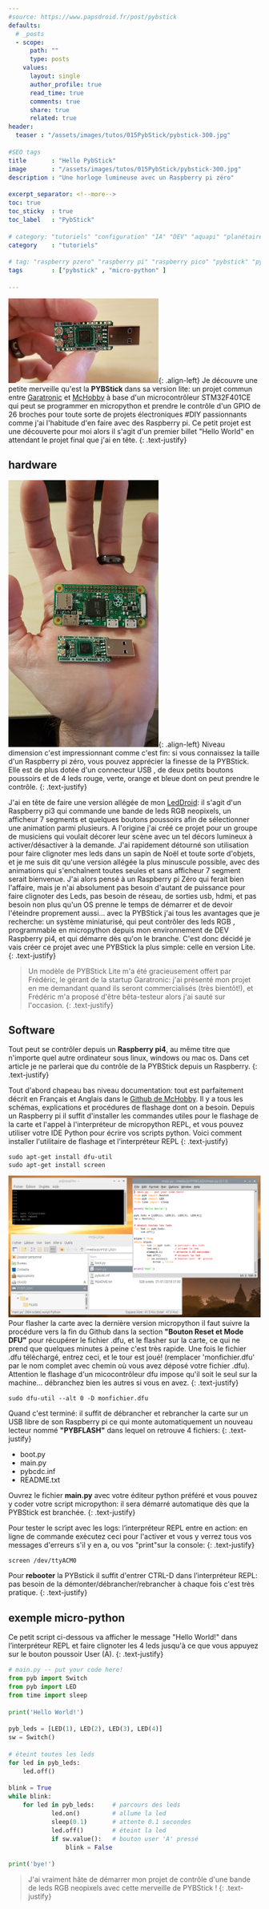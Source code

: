 ```yaml
---
#source: https://www.papsdroid.fr/post/pybstick
defaults:
  # _posts
  - scope:
      path: ""
      type: posts
    values:
      layout: single
      author_profile: true
      read_time: true
      comments: true
      share: true
      related: true
header: 
  teaser : "/assets/images/tutos/015PybStick/pybstick-300.jpg"

#SEO tags
title       : "Hello PybStick"
image       : "/assets/images/tutos/015PybStick/pybstick-300.jpg"
description : "Une horloge lumineuse avec un Raspberry pi zéro"

excerpt_separator: <!--more-->
toc: true
toc_sticky  : true
toc_label   : "PybStick"

# category: "tutoriels" "configuration" "IA" "DEV" "aquapi" "planétaire" 
category    : "tutoriels" 

# tag: "raspberry pzero" "raspberry pi" "raspberry pico" "pybstick" "python3" "micro-pyhton" "électronique"
tags        : ["pybstick" , "micro-python" ]

---
```

![PybStick](/assets/images/tutos/015PybStick/pybstick-300.jpg){: .align-left} 
Je découvre une petite merveille qu'est la **PYBStick** dans sa version lite: un projet commun entre [Garatronic](https://blog.garatronic.fr/index.php/fr/) et [McHobby](https://shop.mchobby.be/fr/micropython/1830-pybstick-lite-26-micropython-et-arduino-3232100018303-garatronic.html) à base d'un microcontrôleur STM32F401CE qui peut se programmer en micropython et prendre le contrôle d'un GPIO de 26 broches pour toute sorte de projets électroniques #DIY passionnants comme j'ai l'habitude d'en faire avec des Raspberry pi. Ce petit projet est une découverte pour moi alors il s'agit d'un premier billet "Hello World" en attendant le projet final que j'ai en tête.
{: .text-justify}

## hardware
![PybStick](/assets/images/tutos/015PybStick/pybstick-dim.jpg){: .align-left} 
Niveau dimension c'est impressionnant comme c'est fin: si vous connaissez la taille d'un Raspberry pi zéro, vous pouvez apprécier la finesse de la PYBStick. Elle est de plus dotée d'un connecteur USB , de deux petits boutons poussoirs et de 4 leds rouge, verte, orange et bleue dont on peut prendre le contrôle.
{: .text-justify}

J'ai en tête de faire une version allégée de mon [LedDroid](https://papsdroidfr.github.io/tutoriels/ledDroid/): il s'agit d'un Raspberry pi3 qui commande une bande de leds RGB neopixels, un afficheur 7 segments et quelques boutons poussoirs afin de sélectionner une animation parmi plusieurs. A l'origine j'ai créé ce projet pour un groupe de musiciens qui voulait décorer leur scène avec un tel décors lumineux à activer/désactiver à la demande. J'ai rapidement détourné son utilisation pour faire clignoter mes leds dans un sapin de Noël et toute sorte d'objets, et je me suis dit qu'une version allégée la plus minuscule possible, avec des animations qui s'enchaînent toutes seules et sans afficheur 7 segment serait bienvenue. J'ai alors pensé à un Raspberry pi Zéro qui ferait bien l'affaire, mais je n'ai absolument pas besoin d'autant de puissance pour faire clignoter des Leds, pas besoin de réseau, de sorties usb, hdmi, et pas besoin non plus qu'un OS prenne le temps de démarrer et de devoir l'éteindre proprement aussi... avec la PYBStick j'ai tous les avantages que je recherche: un système miniaturisé, qui peut contrôler des leds RGB , programmable en micropython depuis mon environnement de DEV Raspberry pi4, et qui démarre dès qu'on le branche. C'est donc décidé je vais créer ce projet avec une PYBStick la plus simple: celle en version Lite.
{: .text-justify}

> Un modèle de PYBStick Lite m'a été gracieusement offert par Frédéric, le gérant de la startup Garatronic: j'ai présenté mon projet en me demandant quand ils seront commercialisés (très bientôt!), et Frédéric m'a proposé d'être bêta-testeur alors j'ai sauté sur l'occasion.
{: .text-justify}

## Software
Tout peut se contrôler depuis un **Raspberry pi4**, au même titre que n'importe quel autre ordinateur sous linux, windows ou mac os. Dans cet article je ne parlerai que du contrôle de la PYBStick depuis un Raspberry.
{: .text-justify}

Tout d'abord chapeau bas niveau documentation: tout est parfaitement décrit en Français et Anglais dans le [Github de McHobby](https://github.com/mchobby/pyboard-driver/tree/master/PYBStick). Il y a tous les schémas, explications et procédures de flashage dont on a besoin. Depuis un Raspberry pi il suffit d'installer les commandes utiles pour le flashage de la carte et l'appel à l'interpréteur de micropython REPL, et vous pouvez utiliser votre IDE Python pour écrire vos scripts python. Voici comment installer l'utilitaire de flashage et l’interpréteur REPL
{: .text-justify}
```
sudo apt-get install dfu-util
sudo apt-get install screen
```
![PybStick](/assets/images/tutos/015PybStick/software.png) 
Pour flasher la carte avec la dernière version micropython il faut suivre la procédure vers la fin du Github dans la section **"Bouton Reset et Mode DFU"** pour récupérer le fichier .dfu, et le flasher sur la carte, ce qui ne prend que quelques minutes à peine c'est très rapide. Une fois le fichier .dfu téléchargé, entrez ceci, et le tour est joué! (remplacer 'monfichier.dfu' par le nom complet avec chemin où vous avez déposé votre fichier .dfu). Attention le flashage d'un micocontrôleur dfu impose qu'il soit le seul sur la machine... débranchez bien les autres si vous en avez.
{: .text-justify}
```
sudo dfu-util --alt 0 -D monfichier.dfu
```

Quand c'est terminé: il suffit de débrancher et rebrancher la carte sur un USB libre de son Raspberry pi ce qui monte automatiquement un nouveau lecteur nommé **"PYBFLASH"** dans lequel on retrouve 4 fichiers:
{: .text-justify}

- boot.py 
- main.py 
- pybcdc.inf
- README.txt

Ouvrez le fichier **main.py** avec votre éditeur python préféré et vous pouvez y coder votre script micropython: il sera démarré automatique dès que la PYBStick est branchée.
{: .text-justify}

Pour tester le script avec les logs: l’interpréteur REPL entre en action: en ligne de commande exécutez ceci pour l'activer et vous y verrez tous vos messages d'erreurs s'il y en a, ou vos "print"sur la console:
{: .text-justify}
```
screen /dev/ttyACM0
```
Pour **rebooter** la PYBstick il suffit d'entrer CTRL-D dans l’interpréteur REPL: pas besoin de la démonter/débrancher/rebrancher à chaque fois c'est très pratique.
{: .text-justify}

## exemple micro-python
Ce petit script ci-dessous va afficher le message "Hello World!" dans l’interpréteur REPL et faire clignoter les 4 leds jusqu'à ce que vous appuyez sur le bouton poussoir User (A).
{: .text-justify}
```python
# main.py -- put your code here!
from pyb import Switch
from pyb import LED
from time import sleep

print('Hello World!')

pyb_leds = [LED(1), LED(2), LED(3), LED(4)]
sw = Switch()

# éteint toutes les leds
for led in pyb_leds:
    led.off() 

blink = True    
while blink:
    for led in pyb_leds:     # parcours des leds
            led.on()         # allume la led
            sleep(0.1)       # attente 0.1 secondes
            led.off()        # éteint la led
            if sw.value():   # bouton user 'A' pressé
                blink = False 
                
print('bye!')
```

>J'ai vraiment hâte de démarrer mon projet de contrôle d'une bande de leds RGB neopixels avec cette merveille de PYBStick !
{: .text-justify}
